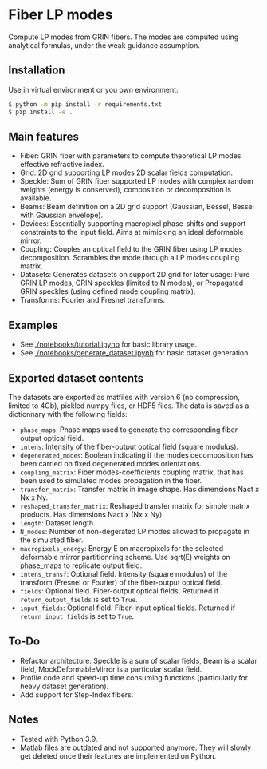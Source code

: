# Fiber LP modes

Compute LP modes from GRIN fibers. The modes are computed using analytical formulas, under the weak guidance assumption.


## Installation

Use in virtual environment or you own environment:

```bash
$ python -m pip install -r requirements.txt
$ pip install -e .
```

## Main features

- Fiber: GRIN fiber with parameters to compute theoretical LP modes effective refractive index.
- Grid: 2D grid supporting LP modes 2D scalar fields computation.
- Speckle: Sum of GRIN fiber supported LP modes with complex random weights (energy is conserved), composition or decomposition is available.
- Beams: Beam definition on a 2D grid support (Gaussian, Bessel, Bessel with Gaussian envelope).
- Devices: Essentially supporting macropixel phase-shifts and support constraints to the input field. Aims at mimicking an ideal deformable mirror.
- Coupling: Couples an optical field to the GRIN fiber using LP modes decomposition. Scrambles the mode through a LP modes coupling matrix.
- Datasets: Generates datasets on support 2D grid for later usage: Pure GRIN LP modes, GRIN speckles (limited to N modes), or Propagated GRIN speckles (using defined mode coupling matrix).
- Transforms: Fourier and Fresnel transforms.


## Examples

- See [./notebooks/tutorial.ipynb](./notebooks/tutorial.ipynb) for basic library usage.
- See [./notebooks/generate_dataset.ipynb](./notebooks/generate_dataset.ipynb) for basic dataset generation.


## Exported dataset contents

The datasets are exported as matfiles with version 6 (no compression, limited to 4Gb), pickled numpy files, or HDF5 files.
The data is saved as a dictionnary with the following fields:
- `phase_maps`: Phase maps used to generate the corresponding fiber-output optical field.
- `intens`: Intensity of the fiber-output optical field (square modulus).
- `degenerated_modes`: Boolean indicating if the modes decomposition has been carried on fixed degenerated modes orientations.
- `coupling_matrix`: Fiber modes-coefficients coupling matrix, that has been used to simulated modes propagation in the fiber.
- `transfer_matrix`: Transfer matrix in image shape. Has dimensions Nact x Nx x Ny.
- `reshaped_transfer_matrix`: Reshaped transfer matrix for simple matrix products. Has dimensions Nact x (Nx x Ny).
- `length`: Dataset length.
- `N_modes`: Number of non-degerated LP modes allowed to propagate in the simulated fiber.
- `macropixels_energy`: Energy E on macropixels for the selected deformable mirror partitionning scheme. Use sqrt(E) weights on phase_maps to replicate output field.
- `intens_transf`: Optional field. Intensity (square modulus) of the transform (Fresnel or Fourier) of the fiber-output optical field.
- `fields`: Optional field. Fiber-output optical fields. Returned if `return_output_fields` is set to `True`.
- `input_fields`: Optional field. Fiber-input optical fields. Returned if `return_input_fields` is set to `True`.


## To-Do

- Refactor architecture: Speckle is a sum of scalar fields, Beam is a scalar field, MockDeformableMirror is a particular scalar field.
- Profile code and speed-up time consuming functions (particularly for heavy dataset generation).
- Add support for Step-Index fibers.


## Notes

- Tested with Python 3.9.
- Matlab files are outdated and not supported anymore. They will slowly get deleted once their features are implemented on Python.
